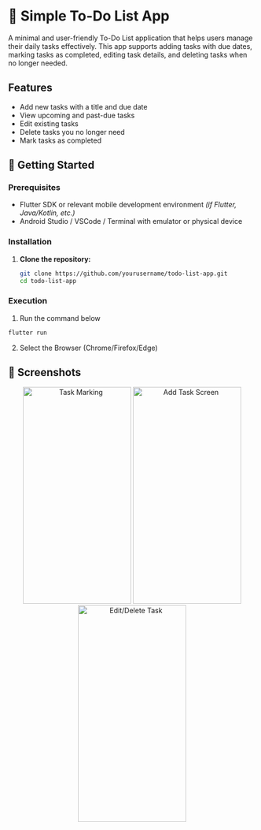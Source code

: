 # 📝 Simple To-Do List App

A minimal and user-friendly To-Do List application that helps users manage their daily tasks effectively. This app supports adding tasks with due dates, marking tasks as completed, editing task details, and deleting tasks when no longer needed.


## Features

- Add new tasks with a title and due date
- View upcoming and past-due tasks
- Edit existing tasks
- Delete tasks you no longer need
- Mark tasks as completed

## 🚀 Getting Started

### Prerequisites

- Flutter SDK or relevant mobile development environment *(if Flutter, Java/Kotlin, etc.)*
- Android Studio / VSCode / Terminal with emulator or physical device

### Installation

1. **Clone the repository:**

   ```bash
   git clone https://github.com/yourusername/todo-list-app.git
   cd todo-list-app
   ```

### Execution

1. Run the command below
```bash
flutter run
```
2. Select the Browser (Chrome/Firefox/Edge)

## 📱 Screenshots

<p align="center">
  <img src="https://github.com/user-attachments/assets/bc6bbe87-a31d-4aa2-ab31-326df0385d32" alt="Task Marking" width="220" height="440" />
  <img src="https://github.com/user-attachments/assets/5f26d6eb-9bf2-4bc2-a6c0-e76d454320a8" alt="Add Task Screen" width="220" height="440" />
  <img src="https://github.com/user-attachments/assets/f945f672-2bd1-4b2d-bae7-5310b14c5b1a" alt="Edit/Delete Task" width="220" height="440" />
 </p>
